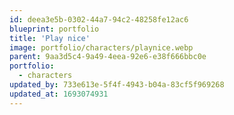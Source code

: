 ```yaml
---
id: deea3e5b-0302-44a7-94c2-48258fe12ac6
blueprint: portfolio
title: 'Play nice'
image: portfolio/characters/playnice.webp
parent: 9aa3d5c4-9a49-4eea-92e6-e38f666bbc0e
portfolio:
  - characters
updated_by: 733e613e-5f4f-4943-b04a-83cf5f969268
updated_at: 1693074931
---
```


